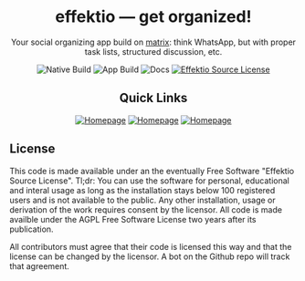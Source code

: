 
<div align='center'>

# effektio — get organized!

Your social organizing app build on [matrix](https://matrix.org): think WhatsApp, but with proper task lists, structured discussion, etc. 

![Native Build](https://img.shields.io/github/workflow/status/effektio/effektio/Native?label=Rust%20Build&style=for-the-badge) ![App Build](https://img.shields.io/github/workflow/status/effektio/effektio/App?label=App%20Build&style=for-the-badge)  ![Docs](https://img.shields.io/github/workflow/status/effektio/effektio/Docs?label=Docs&style=for-the-badge) [![Effektio Source License](https://img.shields.io/badge/License-Effektio%20Source%20License-blue?style=for-the-badge)](./LICENSE.txt)

## Quick Links

[![Homepage ](https://img.shields.io/badge/HOMEPAGE-gray?style=for-the-badge)](https://effektio.org) 
[![Homepage ](https://img.shields.io/badge/DOCS-blue?style=for-the-badge)](https://docs.effektio.org)
[![Homepage ](https://img.shields.io/badge/CONTACT-yellow?style=for-the-badge)](mailto:contact@effektio.org)

</div>

## License

This code is made available under an the eventually Free Software "Effektio Source License". Tl;dr: You can use the software for personal, educational and interal usage as long as the installation stays below 100 registered users and is not available to the public. Any other installation, usage or derivation of the work requires consent by the licensor. All code is made availble under the AGPL Free Software License two years after its publication.

All contributors must agree that their code is licensed this way and that the license can be changed by the licensor. A bot on the Github repo will track that agreement.
